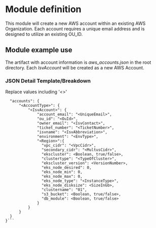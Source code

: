 # Module definition

This module will create a new AWS account within an existing AWS Organization. Each account requires a unique email address and is designed to utilize an existing OU_ID.

## Module example use

The artifact with account information is *aws_accounts.json* in the root directory.
Each *IsvAccount* will be created as a new AWS Account.  

### JSON Detail Template/Breakdown

Replace values including '<>'

```{
  "accounts": {
      "<AccountType>": {
          "<IsvAccount>": {
              "account_email": "<UniqueEmail>",
              "ou_id": "<OuId>",
              "owner_email": "<IsvContact>",
              "ticket_number": "<TicketNumber>",
              "isvname": "<IsvAbbreviation>",
              "environment": "<EnvType>",
              "<Region>":{
                "vpc_cidr": "<VpcCidr>",
                "secondary_cidr": "<MultusCidr>",
                "ekscluster": <Boolean, true/false>,
                "clustertype": "<TypeOfCluster>",                
                "ekscluster_version": <VersionNumber>,
                "eks_node_desired": 0,
                "eks_node_min": 0,
                "eks_node_max": 0,
                "eks_node_type": "<InstanceType>",
                "eks_node_disksize": <SizeInGb>,
                "clustername": "01",
                "s3_bucket": <Boolean, true/false>,
                "db_module": <Boolean, true/false>
              }
          }
      }
  }
}```
